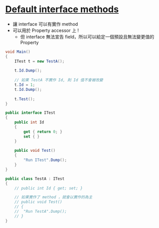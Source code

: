# [Default interface methods](https://docs.microsoft.com/zh-tw/dotnet/csharp/whats-new/csharp-8#default-interface-methods)

- 讓 interface 可以有實作 method
- 可以用於 Property accessor 上 !
  - 但 interface 無法宣告 field，所以可以給定一個預設且無法變更值的 Property

```csharp
void Main()
{
	ITest t = new TestA();
	
	t.Id.Dump();
	
	// 如果 TestA 不實作 Id, 則 Id 值不會被改變
	t.Id = 1;
	t.Id.Dump();
	
	t.Test();
}

public interface ITest
{
	public int Id
	{
		get { return 0; }
		set { }
	}
	
	public void Test()
	{
		"Run ITest".Dump();
	}
}

public class TestA : ITest
{
	// public int Id { get; set; }

	// 如果實作了 method ，就會以實作的為主
	// public void Test()
	// {
	// 	"Run TestA".Dump();
	// }
}
```